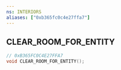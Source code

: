 ```yaml
---
ns: INTERIORS
aliases: ["0xb365fc0c4e27ffa7"]
---
```

## CLEAR_ROOM_FOR_ENTITY

```c
// 0xB365FC0C4E27FFA7
void CLEAR_ROOM_FOR_ENTITY();
```
